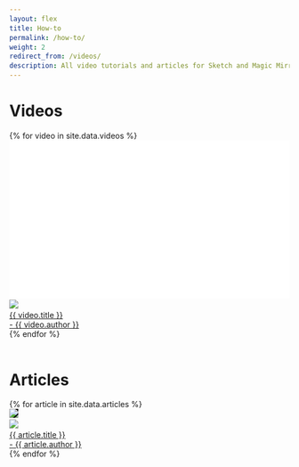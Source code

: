 ```yaml
---
layout: flex
title: How-to
permalink: /how-to/
weight: 2
redirect_from: /videos/
description: All video tutorials and articles for Sketch and Magic Mirror Plugin. Be more productive with these tips and tricks!
---
```


<h1>Videos</h1>
<section class="my2 py2 clearfix" style='background-color:transparent'>
<div class="flex-wrap">
{% for video in site.data.videos %}
<div class="sm-col sm-col-4 showcase">
	<img src="/images/video-placeholder.png" style="background-image:url('http://img.youtube.com/vi/{{ video.yt_id }}/0.jpg');background-position: center; background-size: 100% auto;
	    background-repeat: no-repeat;"/>
	<a href="https://youtube.com/watch?v={{ video.yt_id }}&list=PLXM9Shjg7jenAH19HHSWYPJ4EtB4RNDc1" identifier="{{ video.identifier }}" class="overlay">
		<div class="overlay flex flex-end">
			<div class="flex flex-end m2">
				<div class="flex-none mr2">
					<img src="{{ video.avatar }}" class="avatar">
				</div>
				<div class="flex flex-column">
					<div class="flex-auto liner videotitle">{{ video.title }}</div>
					<div class="flex-auto author">- {{ video.author }}</div>
				</div>
			</div>
		</div>
	</a>
</div>
{% endfor %}
</div>

</section>
<br />
<h1>Articles</h1>
<section class="my2 py2 clearfix">
<div class="flex-wrap">
{% for article in site.data.articles %}
<div class="sm-col sm-col-4 showcase fixing">
	<img src="/images/showcase-placeholder.png" style="background-image:url('{{ article.featured }}');background-position: center; background-size: 100% auto;
    background-repeat: no-repeat; background-color: black;"/>
	<a href="{{ article.link }}" identifier="{{ article.identifier }}" class="overlay">
		<div class="overlay flex flex-end">
			<div class="flex flex-end m2">
				<div class="flex-none mr2">
					<img src="{{ article.avatar }}" class="avatar">
				</div>
				<div class="flex flex-column">
					<div class="flex-auto liner videotitle">{{ article.title }}</div>
					<div class="flex-auto author">- {{ article.author }}</div>
				</div>
			</div>
		</div>
	</a>
</div>
{% endfor %}
</div>

</section>
